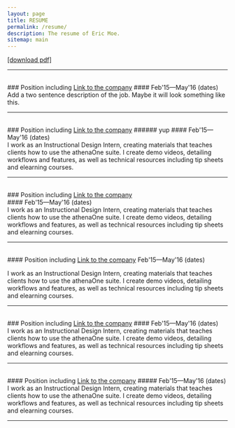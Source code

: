 ```yaml
---
layout: page
title: RESUME
permalink: /resume/
description: The resume of Eric Moe.
sitemap: main
---
```

<a href="https://en.wikipedia.org/wiki/Link_(The_Legend_of_Zelda)" target="blank">[download pdf]</a>
<br/>
<hr/>
<br/>
### Position including <a href="https://en.wikipedia.org/wiki/Link_(The_Legend_of_Zelda)" target="blank">Link to the company</a>
#### Feb'15—May'16 (dates)
<br/>
Add a two sentence description of the job. Maybe it will look something like this.
<br/>
<hr/>
<br/>
### Position including <a href="https://en.wikipedia.org/wiki/Link_(The_Legend_of_Zelda)" target="blank">Link to the company</a>
###### yup
#### Feb'15—May'16 (dates)
<br/>
I work as an Instructional Design Intern, creating materials that teaches clients how to use the athenaOne suite. I create demo videos, detailing workflows and features, as well as technical resources including tip sheets and elearning courses.
<br/>
<hr/>
<br/>
### Position including <a href="https://en.wikipedia.org/wiki/Link_(The_Legend_of_Zelda)" target="blank">Link to the company</a>
<br/>
#### Feb'15—May'16 (dates)
<br/>
I work as an Instructional Design Intern, creating materials that teaches clients how to use the athenaOne suite. I create demo videos, detailing workflows and features, as well as technical resources including tip sheets and elearning courses.
<br/>
<hr/>
<br/>
#### Position including <a href="https://en.wikipedia.org/wiki/Link_(The_Legend_of_Zelda)" target="blank">Link to the company</a>
Feb'15—May'16 (dates)

I work as an Instructional Design Intern, creating materials that teaches clients how to use the athenaOne suite. I create demo videos, detailing workflows and features, as well as technical resources including tip sheets and elearning courses.
<br/>
<hr/>
<br/>
### Position including <a href="https://en.wikipedia.org/wiki/Link_(The_Legend_of_Zelda)" target="blank">Link to the company</a>
#### Feb'15—May'16 (dates)
<br/>
I work as an Instructional Design Intern, creating materials that teaches clients how to use the athenaOne suite. I create demo videos, detailing workflows and features, as well as technical resources including tip sheets and elearning courses.
<br/>
<hr/>
<br/>
#### Position including <a href="https://en.wikipedia.org/wiki/Link_(The_Legend_of_Zelda)" target="blank">Link to the company</a>
##### Feb'15—May'16 (dates)
<br/>
I work as an Instructional Design Intern, creating materials that teaches clients how to use the athenaOne suite. I create demo videos, detailing workflows and features, as well as technical resources including tip sheets and elearning courses.
<br/>
<hr/>
